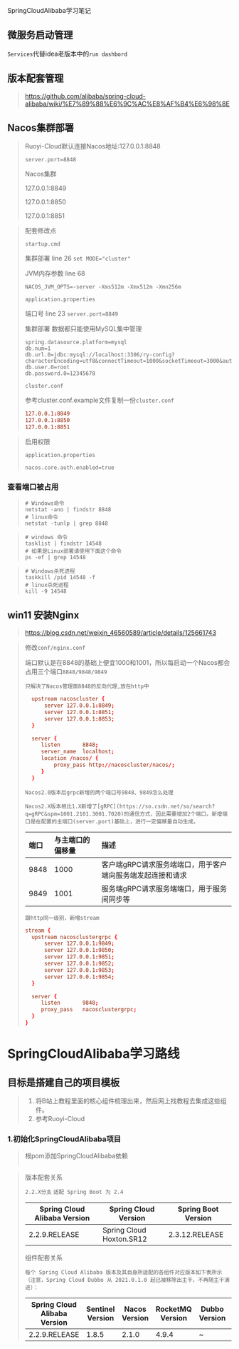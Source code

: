 SpringCloudAlibaba学习笔记

## 微服务启动管理

`Services`代替idea老版本中的`run dashbord`

## 版本配套管理

> https://github.com/alibaba/spring-cloud-alibaba/wiki/%E7%89%88%E6%9C%AC%E8%AF%B4%E6%98%8E

## Nacos集群部署

> Ruoyi-Cloud默认连接Nacos地址:127.0.0.1:8848
>
> `server.port=8848`
>
> Nacos集群
>
> 127.0.0.1:8849
>
> 127.0.0.1:8850
>
> 127.0.0.1:8851

> 配套修改点
>
> `startup.cmd` 
>
> 集群部署 line 26 `set MODE="cluster"`
>
> JVM内存参数 line 68
>
> `NACOS_JVM_OPTS=-server -Xms512m -Xmx512m -Xmn256m`
>
> 
>
> `application.properties`
>
> 端口号 line 23 `server.port=8849`
>
> 集群部署 数据都只能使用MySQL集中管理 
>
> ```properties
> spring.datasource.platform=mysql
> db.num=1
> db.url.0=jdbc:mysql://localhost:3306/ry-config?characterEncoding=utf8&connectTimeout=1000&socketTimeout=3000&autoReconnect=true&useUnicode=true&useSSL=false&serverTimezone=UTC
> db.user.0=root
> db.password.0=12345678
> ```
>
> `cluster.conf`
>
> 参考cluster.conf.example文件复制一份`cluster.conf`
>
> ```conf
> 127.0.0.1:8849
> 127.0.0.1:8850
> 127.0.0.1:8851
> ```
>

> 启用权限
>
> `application.properties`
>
> `nacos.core.auth.enabled=true`

### 查看端口被占用

> ```SHELL
> # Windows命令
> netstat -ano | findstr 8848
> # linux命令
> netstat -tunlp | grep 8848
> ```
>
> 

> ```shell
> # windows 命令
> tasklist | findstr 14548 
> # 如果是Linux部署请使用下面这个命令
> ps -ef | grep 14548 
> ```

> ```shell
> # Windows杀死进程
> taskkill /pid 14548 -f
> # linux杀死进程
> kill -9 14548
> ```
>
> 

## win11 安装Nginx

> https://blog.csdn.net/weixin_46560589/article/details/125661743

> 修改`conf/nginx.conf`
>
> 端口默认是在8848的基础上便宜1000和1001，所以每启动一个Nacos都会占用三个端口`8848/9848/9849`
>
> `只解决了Nacos管理面8848的反向代理,放在http中`
>
> ```conf
> 	upstream nacoscluster {
> 		server 127.0.0.1:8849;
> 		server 127.0.0.1:8851;
> 		server 127.0.0.1:8853;
> 	}
> 
> 	server {
>      listen       8848;
>      server_name  localhost;
>      location /nacos/ {
>          proxy_pass http://nacoscluster/nacos/;
>      }
> 	}
> ```
>
> `Nacos2.0版本后grpc新增的两个端口号9848、9849怎么处理`
>
> `Nacos2.X版本相比1.X新增了[gRPC](https://so.csdn.net/so/search?q=gRPC&spm=1001.2101.3001.7020)的通信方式，因此需要增加2个端口。新增端口是在配置的主端口(server.port)基础上，进行一定偏移量自动生成。`
>
> | 端口 | 与主端口的偏移量 | 描述                                                       |
> | :--- | :--------------- | :--------------------------------------------------------- |
> | 9848 | 1000             | 客户端gRPC请求服务端端口，用于客户端向服务端发起连接和请求 |
> | 9849 | 1001             | 服务端gRPC请求服务端端口，用于服务间同步等                 |
>
> `跟http同一级别，新增stream`
>
> ```conf
> stream {
> 	upstream nacosclustergrpc {
> 		server 127.0.0.1:9849;
> 		server 127.0.0.1:9850;
> 		server 127.0.0.1:9851;
> 		server 127.0.0.1:9852;
> 		server 127.0.0.1:9853;
> 		server 127.0.0.1:9854;
> 	}
> 
> 	server {
>      listen       9848;
>      proxy_pass   nacosclustergrpc;
> 	}
> }
> ```
>

# SpringCloudAlibaba学习路线

## 目标是搭建自己的项目模板

> 1. 将B站上教程里面的核心组件梳理出来，然后网上找教程去集成这些组件。
> 2. 参考Ruoyi-Cloud

### 1.初始化SpringCloudAlibaba项目

> 根pom添加SpringCloudAlibaba依赖
>
> ```xml
> ```
>
> 

> 版本配套关系
>
> `2.2.X分支` `适配 Spring Boot 为 2.4`
>
> | Spring Cloud Alibaba Version | Spring Cloud Version     | Spring Boot Version |
> | ---------------------------- | ------------------------ | ------------------- |
> | 2.2.9.RELEASE                | Spring Cloud Hoxton.SR12 | 2.3.12.RELEASE      |
>
> 组件配套关系
>
> `每个 Spring Cloud Alibaba 版本及其自身所适配的各组件对应版本如下表所示（注意，Spring Cloud Dubbo 从 2021.0.1.0 起已被移除出主干，不再随主干演进）：`
>
> | Spring Cloud Alibaba Version | Sentinel Version | Nacos Version | RocketMQ Version | Dubbo Version | Seata Version |
> | ---------------------------- | ---------------- | ------------- | ---------------- | ------------- | ------------- |
> | 2.2.9.RELEASE                | 1.8.5            | 2.1.0         | 4.9.4            | ~             | 1.5.2         |
>
> 
